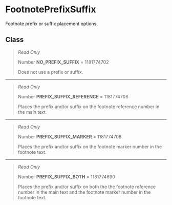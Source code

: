 # FootnotePrefixSuffix
Footnote prefix or suffix placement options.

## Class
> *Read Only* 
> 
> Number **NO_PREFIX_SUFFIX** = 1181774702
> 
> Does not use a prefix or suffix.
*** 
> *Read Only* 
> 
> Number **PREFIX_SUFFIX_REFERENCE** = 1181774706
> 
> Places the prefix and/or suffix on the footnote reference number in the main text.
*** 
> *Read Only* 
> 
> Number **PREFIX_SUFFIX_MARKER** = 1181774708
> 
> Places the prefix and/or suffix on the footnote marker number in the footnote text.
*** 
> *Read Only* 
> 
> Number **PREFIX_SUFFIX_BOTH** = 1181774690
> 
> Places the prefix and/or suffix on both the the footnote reference number in the main text and the footnote marker number in the footnote text.

